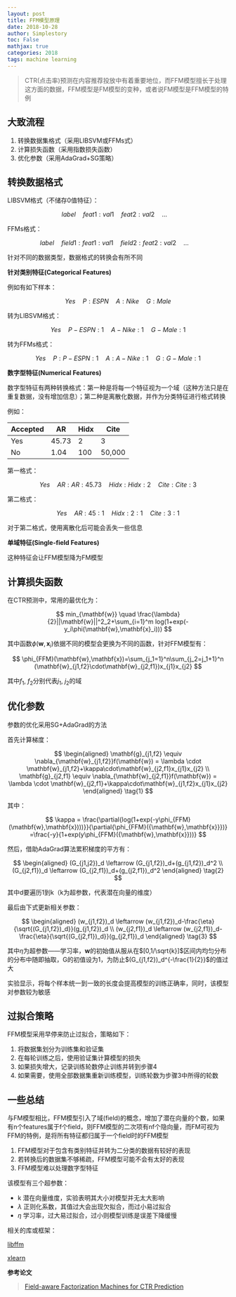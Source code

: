 ```yaml
---
layout: post
title: FFM模型原理
date: 2018-10-28
author: Simplestory
toc: False
mathjax: true
categories: 2018
tags: machine learning
---
```


>CTR(点击率)预测在内容推荐投放中有着重要地位，而FFM模型擅长于处理这方面的数据，FFM模型是FM模型的变种，或者说FM模型是FFM模型的特例

## 大致流程

1. 转换数据集格式（采用LIBSVM或FFMs式）
2. 计算损失函数（采用指数损失函数）
3. 优化参数（采用AdaGrad+SG策略）

## 转换数据格式

LIBSVM格式（不储存0值特征）：

$$
label \quad feat1:val1 \quad feat2:val2 \quad ... \quad
$$

FFMs格式：

$$label \quad field1:feat1:val1 \quad field2:feat2:val2 \quad ... \quad$$

针对不同的数据类型，数据格式的转换会有所不同

**针对类别特征(Categorical Features)**

例如有如下样本：

$$Yes \quad P:ESPN \quad A:Nike \quad G:Male$$

转为LIBSVM格式：

$$Yes \quad P-ESPN:1 \quad A-Nike:1 \quad G-Male:1$$

转为FFMs格式：

$$Yes \quad P:P-ESPN:1 \quad A:A-Nike:1 \quad G:G-Male:1$$

**数字型特征(Numerical Features)**

数字型特征有两种转换格式：第一种是将每一个特征视为一个域（这种方法只是在重复数据，没有增加信息）；第二种是离散化数据，并作为分类特征进行格式转换

例如：

<table>
<thead>
<tr>
<th>Accepted</th>
<th>AR</th>
<th>Hidx</th>
<th>Cite</th>
</tr>
</thead>
<tbody>
<tr>
<td>Yes</td>
<td>45.73</td>
<td>2</td>
<td>3</td>
</tr>
<tr>
<td>No</td>
<td>1.04</td>
<td>100</td>
<td>50,000</td>
</tr>
</tbody>
</table>

第一格式：

$$Yes \quad AR:AR:45.73 \quad Hidx:Hidx:2 \quad Cite:Cite:3$$

第二格式：

$$Yes \quad AR:45:1 \quad Hidx:2:1 \quad Cite:3:1$$

对于第二格式，使用离散化后可能会丢失一些信息

**单域特征(Single-field Features)**

这种特征会让FFM模型降为FM模型

## 计算损失函数

在CTR预测中，常用的最优化为：

$$
min_{\mathbf{w}} \quad \frac{\lambda}{2}||\mathbf{w}||^2_2+\sum_{i=1}^m log(1+exp(-y_i\phi(\mathbf{w},\mathbf{x}_i)))
$$

其中函数$\phi(\mathbf{w},\mathbf{x}_i)$依据不同的模型会更换为不同的函数，针对FFM模型有：

$$
\phi_{FFM}(\mathbf{w},\mathbf{x})=\sum_{j_1=1}^n\sum_{j_2=j_1+1}^n (\mathbf{w}_{j1,f2}\cdot\mathbf{w}_{j2,f1})x_{j1}x_{j2}
$$

其中$f_1$, $f_2$分别代表$j_1$, $j_2$的域

## 优化参数

参数的优化采用SG+AdaGrad的方法

首先计算梯度：

$$
\begin{aligned}
\mathbf{g}_{j1,f2} \equiv \nabla_{\mathbf{w}_{j1,f2}}f(\mathbf{w}) = \lambda \cdot \mathbf{w}_{j1,f2}+\kappa\cdot\mathbf{w}_{j2,f1}x_{j1}x_{j2}  \\
\mathbf{g}_{j2,f1} \equiv \nabla_{\mathbf{w}_{j2,f1}}f(\mathbf{w}) = \lambda \cdot \mathbf{w}_{j2,f1}+\kappa\cdot\mathbf{w}_{j1,f2}x_{j1}x_{j2}
\end{aligned}
\tag{1}
$$

其中：

$$
\kappa = \frac{\partial{log(1+exp(-y\phi_{FFM}(\mathbf{w},\mathbf{x})))}}{\partial{\phi_{FFM}({\mathbf{w},\mathbf{x}}})}
=\frac{-y}{1+exp(y\phi_{FFM}({\mathbf{w},\mathbf{x}}))}
$$

然后，借助AdaGrad算法累积梯度的平方有：

$$
\begin{aligned}
(G_{j1,j2})_d \leftarrow (G_{j1,f2})_d+(g_{j1,f2})_d^2  \\
(G_{j2,f1})_d \leftarrow (G_{j2,f1})_d+(g_{j2,f1})_d^2
\end{aligned}
\tag{2}
$$

其中d要遍历1到k（k为超参数，代表潜在向量的维度）

最后由下式更新相关参数：

$$
\begin{aligned}
(w_{j1,f2})_d \leftarrow (w_{j1,f2})_d-\frac{\eta}{\sqrt{(G_{j1,f2})_d}}(g_{j1,f2})_d  \\
(w_{j2,f1})_d \leftarrow (w_{j2,f1})_d-\frac{\eta}{\sqrt{(G_{j2,f1})_d}}(g_{j2,f1})_d
\end{aligned}
\tag{3}
$$

其中$\eta$为超参数——学习率，$\mathbf{w}$的初始值从服从在$[0,1/\sqrt{k}]$区间内均匀分布的分布中随即抽取，G的初值设为1，为防止$(G_{j1,f2})_d^{-\frac{1}{2}}$的值过大

实验显示，将每个样本统一到一致的长度会提高模型的训练正确率，同时，该模型对参数较为敏感

## 过拟合策略

FFM模型采用早停来防止过拟合，策略如下：

1. 将数据集划分为训练集和验证集
2. 在每轮训练之后，使用验证集计算模型的损失
3. 如果损失增大，记录训练轮数停止训练并转到步骤4
4. 如果需要，使用全部数据集重新训练模型，训练轮数为步骤3中所得的轮数

## 一些总结

与FM模型相比，FFM模型引入了域(field)的概念，增加了潜在向量的个数，如果有n个features属于f个field，则FFM模型的二次项有nf个隐向量，而FM可视为FFM的特例，是将所有特征都归属于一个field时的FFM模型

1. FFM模型对于包含有类别特征并转为二分类的数据有较好的表现
2. 若转换后的数据集不够稀疏，FFM模型可能不会有太好的表现
3. FFM模型难以处理数字型特征

该模型有三个超参数：

- k 潜在向量维度，实验表明其大小对模型并无太大影响
- $\lambda$ 正则化系数，其值过大会出现欠拟合，而过小易过拟合
- $\eta$ 学习率，过大易过拟合，过小则模型训练是误差下降缓慢

相关的库或框架：

[libffm](https://github.com/guestwalk/libffm)

[xlearn](https://github.com/aksnzhy/xlearn)

**参考论文**

> [Field-aware Factorization Machines for CTR Prediction](https://www.csie.ntu.edu.tw/~cjlin/papers/ffm.pdf)